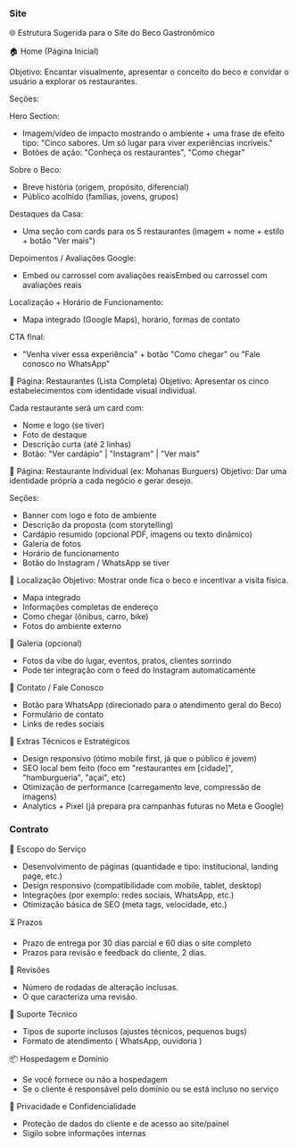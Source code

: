 ### Site 


🌐 Estrutura Sugerida para o Site do Beco Gastronômico

🏠 Home (Página Inicial)

Objetivo: Encantar visualmente, apresentar o conceito do beco e convidar o usuário a explorar os restaurantes.

Seções:

Hero Section:

- Imagem/vídeo de impacto mostrando o ambiente + uma frase de efeito tipo:
  "Cinco sabores. Um só lugar para viver experiências incríveis."
- Botões de ação: "Conheça os restaurantes", "Como chegar"

Sobre o Beco:

- Breve história (origem, propósito, diferencial)
- Público acolhido (famílias, jovens, grupos)

Destaques da Casa:

- Uma seção com cards para os 5 restaurantes (imagem + nome + estilo +     botão "Ver mais")

Depoimentos / Avaliações Google:

- Embed ou carrossel com avaliações reaisEmbed ou carrossel com avaliações reais

Localização + Horário de Funcionamento:

- Mapa integrado (Google Maps), horário, formas de contato

CTA final:

- "Venha viver essa experiência" + botão "Como chegar" ou "Fale conosco no WhatsApp"



🍴 Página: Restaurantes (Lista Completa)
Objetivo: Apresentar os cinco estabelecimentos com identidade visual individual.

Cada restaurante será um card com:

- Nome e logo (se tiver)
- Foto de destaque
- Descrição curta (até 2 linhas)
- Botão: "Ver cardápio" | "Instagram" | "Ver mais"



📄 Página: Restaurante Individual (ex: Mohanas Burguers)
Objetivo: Dar uma identidade própria a cada negócio e gerar desejo.

Seções:

- Banner com logo e foto de ambiente
- Descrição da proposta (com storytelling)
- Cardápio resumido (opcional PDF, imagens ou texto dinâmico)
- Galeria de fotos
- Horário de funcionamento
- Botão do Instagram / WhatsApp se tiver



📍 Localização
Objetivo: Mostrar onde fica o beco e incentivar a visita física.

- Mapa integrado
- Informações completas de endereço
- Como chegar (ônibus, carro, bike)
- Fotos do ambiente externo



📸 Galeria (opcional)

- Fotos da vibe do lugar, eventos, pratos, clientes sorrindo
- Pode ter integração com o feed do Instagram automaticamente

📲 Contato / Fale Conosco

- Botão para WhatsApp (direcionado para o atendimento geral do Beco)
- Formulário de contato
- Links de redes sociais



🧠 Extras Técnicos e Estratégicos
- Design responsivo (ótimo mobile first, já que o público é jovem)
- SEO local bem feito (foco em "restaurantes em [cidade]", "hamburgueria", "açaí", etc)
- Otimização de performance (carregamento leve, compressão de imagens)
- Analytics + Pixel (já prepara pra campanhas futuras no Meta e Google)



### Contrato

🔧 Escopo do Serviço

- Desenvolvimento de páginas (quantidade e tipo: institucional, landing page, etc.)
- Design responsivo (compatibilidade com mobile, tablet, desktop)
- Integrações (por exemplo: redes sociais, WhatsApp, etc.)
- Otimização básica de SEO (meta tags, velocidade, etc.)

⏳ Prazos

- Prazo de entrega por 30 dias parcial e 60 dias o site completo
- Prazos para revisão e feedback do cliente, 2 dias.

🔁 Revisões

- Número de rodadas de alteração inclusas.
- O que caracteriza uma revisão.

💼 Suporte Técnico

- Tipos de suporte inclusos (ajustes técnicos, pequenos bugs)
- Formato de atendimento ( WhatsApp, ouvidoria )

📦 Hospedagem e Domínio

- Se você fornece ou não a hospedagem
- Se o cliente é responsável pelo domínio ou se está incluso no serviço

🔐 Privacidade e Confidencialidade

- Proteção de dados do cliente e de acesso ao site/painel
- Sigilo sobre informações internas
